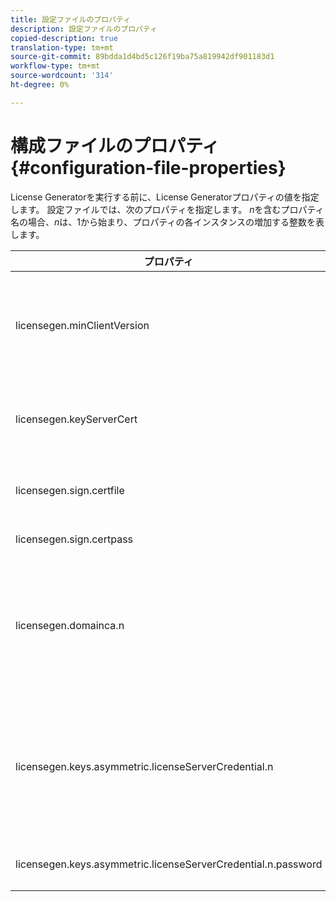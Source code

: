 ```yaml
---
title: 設定ファイルのプロパティ
description: 設定ファイルのプロパティ
copied-description: true
translation-type: tm+mt
source-git-commit: 89bdda1d4bd5c126f19ba75a819942df901183d1
workflow-type: tm+mt
source-wordcount: '314'
ht-degree: 0%

---
```



# 構成ファイルのプロパティ{#configuration-file-properties}

License Generatorを実行する前に、License Generatorプロパティの値を指定します。 設定ファイルでは、次のプロパティを指定します。 *n*&#x200B;を含むプロパティ名の場合、*n*&#x200B;は、1から始まり、プロパティの各インスタンスの増加する整数を表します。

<table frame="all" colsep="1" rowsep="1" class="+ topic/table adobe-d/table " id="table_qk1_rry_n4"> 
 <thead class="- topic/thead "> 
  <tr rowsep="1" class="- topic/row "> 
   <th colname="1" class="- topic/entry entry"> プロパティ </th> 
   <th colname="2" class="- topic/entry entry"> 説明 </th> 
  </tr> 
 </thead>
 <tbody class="- topic/tbody "> 
  <tr rowsep="1" class="- topic/row "> 
   <td colname="1" class="- topic/entry "><span class="+ topic/ph pr-d/codeph codeph"> licensegen.minClientVersion</span> </td> 
   <td colname="2" class="- topic/entry "> サポートされるクライアントの最小バージョンを設定します。 設定しなかった場合、デフォルトでは、すべてのバージョンがサポートされます。 この値を設定して、古いクライアントがサポートしていないライセンス要件にどのように対応するかを制御します。 x(Adobeアクセスx.0の場合)を指定します。xはメジャーリリース番号です。 </td> 
  </tr> 
  <tr rowsep="1" class="- topic/row "> 
   <td colname="1" class="- topic/entry "><span class="+ topic/ph pr-d/codeph codeph"> licensegen.keyServerCert</span> </td> 
   <td colname="2" class="- topic/entry "> キーサーバー証明書(キーサーバーで使用されるAdobe発行のライセンスサーバー証明書)。 この証明書は、iOSデバイスへのキーの配信にキーサーバーが必要であることをメタデータ/ポリシーが示している場合にのみ使用されます。 </td> 
  </tr> 
  <tr rowsep="1" class="- topic/row "> 
   <td colname="1" class="- topic/entry "><span class="+ topic/ph pr-d/codeph codeph"> licensegen.sign.certfile</span> </td> 
   <td colname="2" class="- topic/entry "> ライセンス署名用のライセンスサーバー資格情報が含まれているPKCS12ファイルです。 このプロパティは、証明書と秘密鍵を含む.pfxファイルを参照する必要があります。 </td> 
  </tr> 
  <tr rowsep="1" class="- topic/row "> 
   <td colname="1" class="- topic/entry "><span class="+ topic/ph pr-d/codeph codeph"> licensegen.sign.certpass</span> </td> 
   <td colname="2" class="- topic/entry "><span class="+ topic/ph pr-d/codeph codeph"> licensegen.sign.certfile.</span>で指定されたファイルの保護に使用されるパスワードです。 </td> 
  </tr> 
  <tr rowsep="1" class="- topic/row "> 
   <td colname="1" class="- topic/entry "><span class="+ topic/ph pr-d/codeph codeph">licensegen.domainca.n</span> </td> 
   <td colname="2" class="- topic/entry "> ドメインバウンドライセンスを生成する場合は、1つ以上のドメインCA証明書を指定して、このライセンス発行者が信頼するドメイン機関を示す必要があります。 ライセンス受信者がドメイン証明書で、指定したドメインCAの1つが発行していない場合は、ライセンスを生成できません。 このプロパティは、証明書のみを含む.cerファイルを指定します（PEM形式またはDER形式を使用できます）。 nは、1から始まる単調に増加する必要があります。 </td> 
  </tr> 
  <tr rowsep="1" class="- topic/row "> 
   <td colname="1" class="- topic/entry "><span class="+ topic/ph pr-d/codeph codeph">licensegen.keys.asymmetric.licenseServerCredential.n</span> </td> 
   <td colname="2" class="- topic/entry "> <p class="- topic/p ">メタデータとポリシーのCEKを復号化するための追加のライセンスサーバー資格情報を含むPKCS12ファイル（オプション）。 <span class="codeph"> licensegen.sign.certfile</span>で指定された証明書以外のLicense Server証明書がコンテンツのパッケージ化済みである場合は、追加の資格情報を設定できます。 このプロパティは、証明書と秘密鍵を含む<span class="filepath"> .pfx</span>ファイルを参照する必要があります。 nは、1から始まる単調に増加する必要があります。 </p> </td> 
  </tr> 
  <tr rowsep="0" class="- topic/row "> 
   <td colname="1" class="- topic/entry "><span class="+ topic/ph pr-d/codeph codeph">licensegen.keys.asymmetric.licenseServerCredential.n.password</span> </td> 
   <td colname="2" class="- topic/entry ">指定したファイルの保護に使用するパスワード： <p><span class="+ topic/ph pr-d/codeph codeph"> licensegen.keys.asymmetric.licenseServerCredential.n</span> </p> </td> 
  </tr> 
 </tbody> 
</table>

